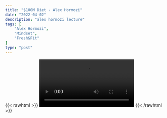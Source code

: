 ```yaml
---
title: "$100M Diet - Alex Hormozi"
date: "2022-04-02"
description: "alex hormozi lecture"
tags: [
    "Alex Hormozi",
    "Mindset",
    "Fresh&Fit"
]
type: "post"
---
```

{{< rawhtml >}}
    <video width="auto" height="auto" controls>
        <source src="https://lectures.dev00ps.com/ah-vids/My%20100%2C000%2C000%20diet....mp4" type="video/mp4"> 
    </video>
{{< /rawhtml >}}